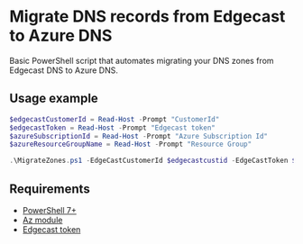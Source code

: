 # Migrate DNS records from Edgecast to Azure DNS

Basic PowerShell script that automates migrating your DNS zones from Edgecast DNS to Azure DNS.

## Usage example

```powershell
$edgecastCustomerId = Read-Host -Prompt "CustomerId"
$edgecastToken = Read-Host -Prompt "Edgecast token"
$azureSubscriptionId = Read-Host -Prompt "Azure Subscription Id"
$azureResourceGroupName = Read-Host -Prompt "Resource Group"

.\MigrateZones.ps1 -EdgeCastCustomerId $edgecastcustid -EdgeCastToken $edgecasttoken -AzureSubscriptionId $azureSubscriptionId -AzureResourceGroupName $azureResourceGroupName -KillAndFill -ZoneNames "fakezone.com"
```

## Requirements

* [PowerShell 7+](https://docs.microsoft.com/en-us/powershell/scripting/install/installing-powershell?view=powershell-7)
* [Az module](https://docs.microsoft.com/en-us/powershell/azure/new-azureps-module-az?view=azps-4.4.0)
* [Edgecast token](https://my.edgecast.com/settings/default.aspx)
